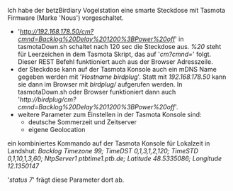 <!--keywords[Tasmota]-->

Ich habe der betzBirdiary Vogelstation eine smarte Steckdose mit Tasmota Firmware (Marke 'Nous') vorgeschaltet.

- '*http://192.168.178.50/cm?cmnd=Backlog%20Delay%201200%3BPower%20off*' in tasmotaDown.sh schaltet nach 120 sec die Steckdose aus. *%20* steht für Leerzeichen in dem Tasmota Skript, das auf '*cm?cmnd=*' folgt. Dieser REST Befehl funktioniert auch aus der Browser Adresszeile.
- der Steckdose kann auf der Tasmota Konsole auch ein mDNS Name gegeben werden mit '*Hostname birdplug*'. Statt mit *192.168.178.50* kann sie dann im Browser mit *birdplug/* aufgerufen werden. In tasmotaDown.sh oder Browser funktioniert dann auch '*http://birdplug/cm?cmnd=Backlog%20Delay%201200%3BPower%20off*'.
- weitere Parameter zum Einstellen in der Tasmota Konsole sind:
	- deutsche Sommerzeit und Zeitserver
	- eigene Geolocation

ein kombiniertes Kommando auf der Tasmota Konsole für Lokalzeit in Landshut: 
*Backlog Timezone 99; TimeDST 0,1,3,1,2,120; TimeSTD 0,1,10,1,3,60; NtpServer1 ptbtime1.ptb.de; Latitude 48.5335086; Longitude 12.1350147*

'*status 7*' frägt diese Parameter dort ab.